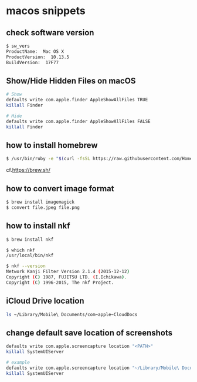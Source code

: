# macos snippets

## check software version
```bash
$ sw_vers
ProductName:  Mac OS X
ProductVersion:  10.13.5
BuildVersion:  17F77
```

## Show/Hide Hidden Files on macOS
```bash
# Show
defaults write com.apple.finder AppleShowAllFiles TRUE
killall Finder

# Hide
defaults write com.apple.finder AppleShowAllFiles FALSE
killall Finder
```

## how to install homebrew

```bash
$ /usr/bin/ruby -e "$(curl -fsSL https://raw.githubusercontent.com/Homebrew/install/master/install)"
```
cf.https://brew.sh/

## how to convert image format

```bash
$ brew install imagemagick
$ convert file.jpeg file.png

```

## how to install nkf

```bash
$ brew install nkf

$ which nkf
/usr/local/bin/nkf

$ nkf --version
Network Kanji Filter Version 2.1.4 (2015-12-12)
Copyright (C) 1987, FUJITSU LTD. (I.Ichikawa).
Copyright (C) 1996-2015, The nkf Project.
```


## iCloud Drive location
```bash
ls ~/Library/Mobile\ Documents/com~apple~CloudDocs
```

## change default save location of screenshots
```bash
defaults write com.apple.screencapture location "<PATH>"
killall SystemUIServer

# example
defaults write com.apple.screencapture location "~/Library/Mobile\ Documents/com~apple~CloudDocs"
killall SystemUIServer
```
